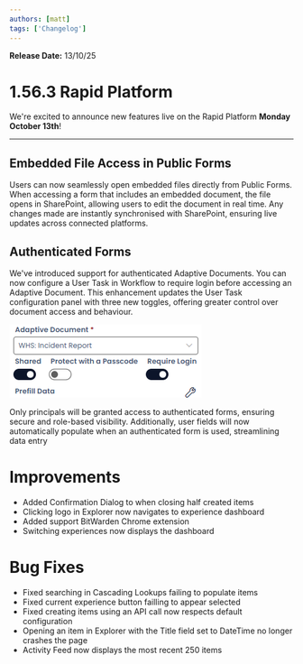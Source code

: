 ```yaml
---
authors: [matt] 
tags: ['Changelog']  
---
```


**Release Date:** 13/10/25

# 1.56.3 Rapid Platform

We're excited to announce new features live on the Rapid Platform **Monday October 13th**!

---

## Embedded File Access in Public Forms

Users can now seamlessly open embedded files directly from Public Forms. When accessing a form that includes an embedded document, the file opens in SharePoint, allowing users to edit the document in real time. Any changes made are instantly synchronised with SharePoint, ensuring live updates across connected platforms.

## Authenticated Forms

We've introduced support for authenticated Adaptive Documents. You can now configure a User Task in Workflow to require login before accessing an Adaptive Document. This enhancement updates the User Task configuration panel with three new toggles, offering greater control over document access and behaviour.

![alt text](authform.png)

Only principals will be granted access to authenticated forms, ensuring secure and role-based visibility. Additionally, user fields will now automatically populate when an authenticated form is used, streamlining data entry

# Improvements

- Added Confirmation Dialog to when closing half created items
- Clicking logo in Explorer now navigates to experience dashboard
- Added support BitWarden Chrome extension
- Switching experiences now displays the dashboard

# Bug Fixes

- Fixed searching in Cascading Lookups failing to populate items
- Fixed current experience button failling to appear selected
- Fixed creating items using an API call now respects default configuration
- Opening an item in Explorer with the Title field set to DateTime no longer crashes the page
- Activity Feed now displays the most recent 250 items